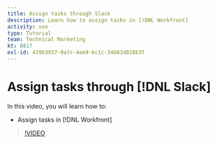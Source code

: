 ```yaml
---
title: Assign tasks through Slack
description: Learn how to assign tasks in [!DNL Workfront]
activity: use
type: Tutorial
team: Technical Marketing
kt: 8817
exl-id: 419b3937-0a7c-4ee9-bc1c-34b03d818b3f
---
```

# Assign tasks through [!DNL Slack]

In this video, you will learn how to:

* Assign tasks in [!DNL Workfront]

>[!VIDEO](https://video.tv.adobe.com/v/335117/?quality=12)
